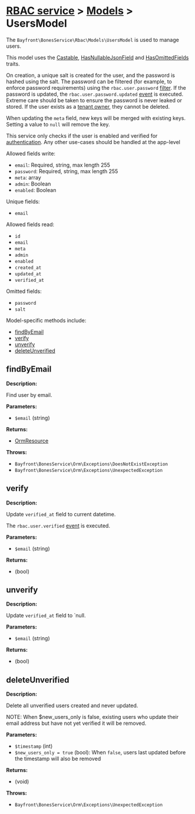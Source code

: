 # [RBAC service](../README.md) > [Models](README.md) > UsersModel

The `Bayfront\BonesService\Rbac\Models\UsersModel` is used to manage users.

This model uses the [Castable](https://github.com/bayfrontmedia/bones-service-orm/blob/master/docs/traits/castable.md), [HasNullableJsonField](https://github.com/bayfrontmedia/bones-service-orm/blob/master/docs/traits/hasnullablejsonfield.md) and [HasOmittedFields](https://github.com/bayfrontmedia/bones-service-orm/blob/master/docs/traits/hasomittedfields.md) traits.

On creation, a unique salt is created for the user, and the password is hashed using the salt.
The password can be filtered (for example, to enforce password requirements) using the `rbac.user.password` [filter](../filters.md).
If the password is updated, the `rbac.user.password.updated` [event](../events.md) is executed.
Extreme care should be taken to ensure the password is never leaked or stored.
If the user exists as a [tenant owner](tenants.md), they cannot be deleted.

When updating the `meta` field, new keys will be merged with existing keys.
Setting a value to `null` will remove the key.

This service only checks if the user is enabled and verified for [authentication](../authentication/README.md).
Any other use-cases should be handled at the app-level

Allowed fields write:

- `email`: Required, string, max length 255
- `password`: Required, string, max length 255
- `meta`: array
- `admin`: Boolean
- `enabled`: Boolean

Unique fields:

- `email`

Allowed fields read:

- `id`
- `email`
- `meta`
- `admin`
- `enabled`
- `created_at`
- `updated_at`
- `verified_at`

Omitted fields:

- `password`
- `salt`

Model-specific methods include:

- [findByEmail](#findbyemail)
- [verify](#verify)
- [unverify](#unverify)
- [deleteUnverified](#deleteunverified)

## findByEmail

**Description:**

Find user by email.

**Parameters:**

- `$email` (string)

**Returns:**

- [OrmResource](https://github.com/bayfrontmedia/bones-service-orm/blob/master/docs/ormresource.md)

**Throws:**

- `Bayfront\BonesService\Orm\Exceptions\DoesNotExistException`
- `Bayfront\BonesService\Orm\Exceptions\UnexpectedException`

## verify

**Description:**

Update `verified_at` field to current datetime.

The `rbac.user.verified` [event](../events.md) is executed.

**Parameters:**

- `$email` (string)

**Returns:**

- (bool)

## unverify

**Description:**

Update `verified_at` field to `null.

**Parameters:**

- `$email` (string)

**Returns:**

- (bool)

## deleteUnverified

**Description:**

Delete all unverified users created and never updated.

NOTE: When $new_users_only is false, existing users who update their email address but have not yet
verified it will be removed.

**Parameters:**

- `$timestamp` (int)
- `$new_users_only = true` (bool): When `false`, users last updated before the timestamp will also be removed

**Returns:**

- (void)

**Throws:**

- `Bayfront\BonesService\Orm\Exceptions\UnexpectedException`